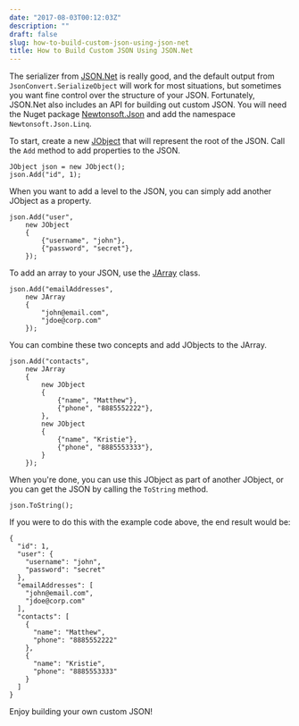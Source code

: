 ```yaml
---
date: "2017-08-03T00:12:03Z"
description: ""
draft: false
slug: how-to-build-custom-json-using-json-net
title: How to Build Custom JSON Using JSON.Net
---
```



The serializer from [JSON.Net](http://www.newtonsoft.com/json) is really good, and the default output from `JsonConvert.SerializeObject` will work for most situations, but sometimes you want fine control over the structure of your JSON. Fortunately, JSON.Net also includes an API for building out custom JSON. You will need the Nuget package [Newtonsoft.Json](https://www.nuget.org/packages/Newtonsoft.Json/) and add the namespace `Newtonsoft.Json.Linq`.

To start, create a new [JObject](http://www.newtonsoft.com/json/help/html/t_newtonsoft_json_linq_jobject.htm) that will represent the root of the JSON. Call the `Add` method to add properties to the JSON.

```
JObject json = new JObject();
json.Add("id", 1);
```

When you want to add a level to the JSON, you can simply add another JObject as a property.

```
json.Add("user", 
	new JObject
	{
		{"username", "john"},
		{"password", "secret"},
	});
```

To add an array to your JSON, use the [JArray](http://www.newtonsoft.com/json/help/html/T_Newtonsoft_Json_Linq_JArray.htm) class.

```
json.Add("emailAddresses",
	new JArray
	{
		"john@email.com",
		"jdoe@corp.com"
	});
```

You can combine these two concepts and add JObjects to the JArray.

```
json.Add("contacts",
	new JArray
	{
		new JObject 
		{
			{"name", "Matthew"},
			{"phone", "8885552222"},
		},
		new JObject
		{
			{"name", "Kristie"},
			{"phone", "8885553333"},
		}
	});
```

When you're done, you can use this JObject as part of another JObject, or you can get the JSON by calling the `ToString` method.

```
json.ToString();
```

If you were to do this with the example code above, the end result would be:

```
{
  "id": 1,
  "user": {
    "username": "john",
    "password": "secret"
  },
  "emailAddresses": [
    "john@email.com",
    "jdoe@corp.com"
  ],
  "contacts": [
    {
      "name": "Matthew",
      "phone": "8885552222"
    },
    {
      "name": "Kristie",
      "phone": "8885553333"
    }
  ]
}
```

Enjoy building your own custom JSON!

